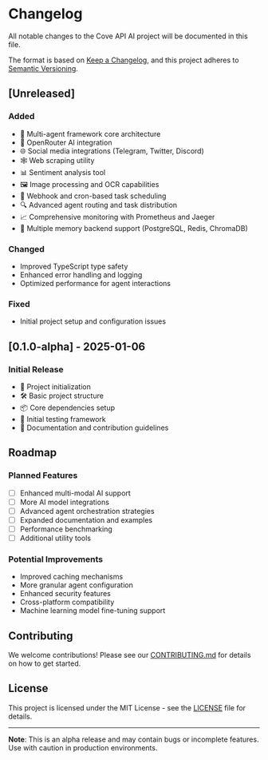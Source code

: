 # Changelog

All notable changes to the Cove API AI project will be documented in this file.

The format is based on [Keep a Changelog](https://keepachangelog.com/en/1.0.0/),
and this project adheres to [Semantic Versioning](https://semver.org/spec/v2.0.0.html).

## [Unreleased]

### Added
- 🚀 Multi-agent framework core architecture
- 🤖 OpenRouter AI integration
- 🌐 Social media integrations (Telegram, Twitter, Discord)
- 🕸️ Web scraping utility
- 📊 Sentiment analysis tool
- 🖼️ Image processing and OCR capabilities
- 📅 Webhook and cron-based task scheduling
- 🔍 Advanced agent routing and task distribution
- 📈 Comprehensive monitoring with Prometheus and Jaeger
- 💾 Multiple memory backend support (PostgreSQL, Redis, ChromaDB)

### Changed
- Improved TypeScript type safety
- Enhanced error handling and logging
- Optimized performance for agent interactions

### Fixed
- Initial project setup and configuration issues

## [0.1.0-alpha] - 2025-01-06

### Initial Release
- 🎉 Project initialization
- 🛠️ Basic project structure
- 📦 Core dependencies setup
- 🧪 Initial testing framework
- 📝 Documentation and contribution guidelines

## Roadmap

### Planned Features
- [ ] Enhanced multi-modal AI support
- [ ] More AI model integrations
- [ ] Advanced agent orchestration strategies
- [ ] Expanded documentation and examples
- [ ] Performance benchmarking
- [ ] Additional utility tools

### Potential Improvements
- Improved caching mechanisms
- More granular agent configuration
- Enhanced security features
- Cross-platform compatibility
- Machine learning model fine-tuning support

## Contributing

We welcome contributions! Please see our [CONTRIBUTING.md](CONTRIBUTING.md) for details on how to get started.

## License

This project is licensed under the MIT License - see the [LICENSE](LICENSE) file for details.

---

**Note**: This is an alpha release and may contain bugs or incomplete features. Use with caution in production environments.